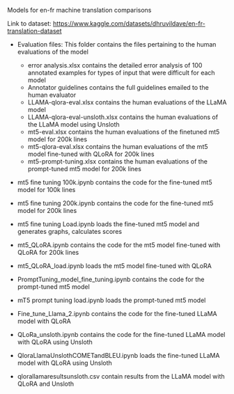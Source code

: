Models for en-fr machine translation comparisons

Link to dataset: https://www.kaggle.com/datasets/dhruvildave/en-fr-translation-dataset

- Evaluation files: This folder contains the files pertaining to the human evaluations of the model
    * error analysis.xlsx contains the detailed error analysis of 100 annotated examples for types of input that were difficult for each model
    * Annotator guidelines contains the full guidelines emailed to the human evaluator
    * LLAMA-qlora-eval.xlsx contains the human evaluations of the LLaMA model
    * LLAMA-qlora-eval-unsloth.xlsx contains the human evaluations of the LLaMA model using Unsloth
    * mt5-eval.xlsx contains the human evaluations of the finetuned mt5 model for 200k lines
    * mt5-qlora-eval.xlsx contains the human evaluations of the mt5 model fine-tuned with QLoRA for 200k lines
    * mt5-prompt-tuning.xlsx contains the human evaluations of the prompt-tuned mt5 model for 200k lines

- mt5 fine tuning 100k.ipynb contains the code for the fine-tuned mt5 model for 100k lines
- mt5 fine tuning 200k.ipynb contains the code for the fine-tuned mt5 model for 200k lines
- mt5 fine tuning Load.ipynb loads the fine-tuned mt5 model and generates graphs, calculates scores
- mt5_QLoRA.ipynb contains the code for the mt5 model fine-tuned with QLoRA for 200k lines
- mt5_QLoRA_load.ipynb loads the mt5 model fine-tuned with QLoRA
- PromptTuning_model_fine_tuning.ipynb contains the code for the prompt-tuned mt5 model
- mT5 prompt tuning load.ipynb loads the prompt-tuned mt5 model
- Fine_tune_Llama_2.ipynb contains the code for the fine-tuned LLaMA model with QLoRA
- QLoRa_unsloth.ipynb contains the code for the fine-tuned LLaMA model with QLoRA using Unsloth
- QloraLlamaUnslothCOMETandBLEU.ipynb loads the fine-tuned LLaMA model with QLoRA using Unsloth
- qlorallamaresultsunsloth.csv contain results from the LLaMA model with QLoRA and Unsloth

